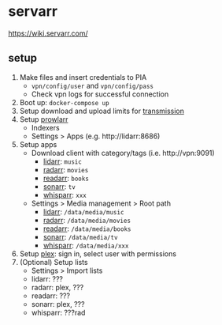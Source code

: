 # servarr

https://wiki.servarr.com/

## setup

1. Make files and insert credentials to PIA
   - `vpn/config/user` and `vpn/config/pass`
   - Check vpn logs for successful connection
1. Boot up: `docker-compose up`
1. Setup download and upload limits for [transmission](http://localhost:9091)
1. Setup [prowlarr](http://localhost:9696)
   - Indexers
   - Settings > Apps (e.g. http://lidarr:8686)
1. Setup apps
   - Download client with category/tags (i.e. http://vpn:9091)
     - [lidarr](http://localhost:8686): `music`
     - [radarr](http://localhost:7878): `movies`
     - [readarr](http://localhost:8787): `books`
     - [sonarr](http://localhost:8989): `tv`
     - [whisparr](http://localhost:6969): `xxx` 
   - Settings > Media management > Root path
     - [lidarr](http://localhost:8686): `/data/media/music`
     - [radarr](http://localhost:7878): `/data/media/movies`
     - [readarr](http://localhost:8787): `/data/media/books`
     - [sonarr](http://localhost:8989): `/data/media/tv`
     - [whisparr](http://localhost:6969): `/data/media/xxx`
1. Setup [plex](http://localhost:32400/web): sign in, select user with permissions
1. (Optional) Setup lists
   - Settings > Import lists
   - lidarr: ???
   - radarr: plex, ???
   - readarr: ???
   - sonarr: plex, ???
   - whisparr: ???rad
